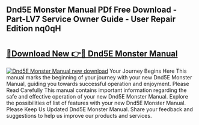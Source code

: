 ## Dnd5E Monster Manual PDf Free Download - Part-LV7 Service Owner Guide - User Repair Edition nq0qH

# <h2><a href="http://bc1512.oget.top/?id=Dnd5E+Monster+Manual">🔗Download New 👉🔴 Dnd5E Monster Manual</a></h2>

[![Dnd5E Monster Manual new download](https://i.imgur.com/5g1atiW.png)](http://bc1512.oget.top/?id=Dnd5E+Monster+Manual)
Your Journey Begins Here This manual marks the beginning of your journey with your new Dnd5E Monster Manual, guiding you towards successful operation and enjoyment. Please Read Carefully This manual contains important information regarding the safe and effective operation of your new Dnd5E Monster Manual. Explore the possibilities of list of features with your new Dnd5E Monster Manual. Please Keep Us Updated Dnd5E Monster Manual. Share your feedback and suggestions to help us improve our products and services.
